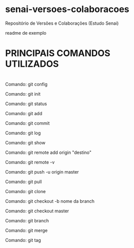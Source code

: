 # senai-versoes-colaboracoes
Repositório de Versões e Colaborações (Estudo Senai)

readme de exemplo


# PRINCIPAIS COMANDOS UTILIZADOS <h1>
<p> <p>
<p> Comando: git config <p>
<p> Comando: git init <p>
<p> Comando: git status <p>
<p> Comando: git add <p>
<p> Comando: git commit <p>
<p> Comando: git log <p>
<p> Comando: git show <p>
<p> Comando: git remote add origin "destino" <p>
<p> Comando: git remote -v <p>
<p> Comando: git push -u origin master <p>
<p> Comando: git pull <p>
<p> Comando: git clone <p>
<p> Comando: git checkout -b nome da branch <p>
<p> Comando: git checkout master <p>
<p> Comando: git branch <p>
<p> Comando: git merge <p>
<p> Comando: git tag <p>



